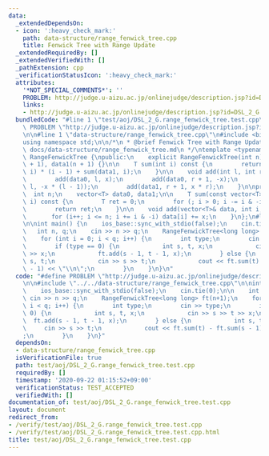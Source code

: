 ```yaml
---
data:
  _extendedDependsOn:
  - icon: ':heavy_check_mark:'
    path: data-structure/range_fenwick_tree.cpp
    title: Fenwick Tree with Range Update
  _extendedRequiredBy: []
  _extendedVerifiedWith: []
  _pathExtension: cpp
  _verificationStatusIcon: ':heavy_check_mark:'
  attributes:
    '*NOT_SPECIAL_COMMENTS*': ''
    PROBLEM: http://judge.u-aizu.ac.jp/onlinejudge/description.jsp?id=DSL_2_G
    links:
    - http://judge.u-aizu.ac.jp/onlinejudge/description.jsp?id=DSL_2_G
  bundledCode: "#line 1 \"test/aoj/DSL_2_G.range_fenwick_tree.test.cpp\"\n#define\
    \ PROBLEM \"http://judge.u-aizu.ac.jp/onlinejudge/description.jsp?id=DSL_2_G\"\
    \n\n#line 1 \"data-structure/range_fenwick_tree.cpp\"\n#include <bits/stdc++.h>\n\
    using namespace std;\n\n/*\n * @brief Fenwick Tree with Range Update\n * @docs\
    \ docs/data-structure/range_fenwick_tree.md\n */\ntemplate <typename T>\nclass\
    \ RangeFenwickTree {\npublic:\n    explicit RangeFenwickTree(int n) : n(n), data0(n\
    \ + 1), data1(n + 1) {}\n\n    T sum(int i) const {\n        return sum(data0,\
    \ i) * (i - 1) + sum(data1, i);\n    }\n\n    void add(int l, int r, T x) {\n\
    \        add(data0, l, x);\n        add(data0, r + 1, -x);\n        add(data1,\
    \ l, -x * (l - 1));\n        add(data1, r + 1, x * r);\n    }\n\nprivate:\n  \
    \  int n;\n    vector<T> data0, data1;\n\n    T sum(const vector<T>& data, int\
    \ i) const {\n        T ret = 0;\n        for (; i > 0; i -= i & -i) ret += data[i];\n\
    \        return ret;\n    }\n\n    void add(vector<T>& data, int i, T x) {\n \
    \       for (i++; i <= n; i += i & -i) data[i] += x;\n    }\n};\n#line 4 \"test/aoj/DSL_2_G.range_fenwick_tree.test.cpp\"\
    \n\nint main() {\n    ios_base::sync_with_stdio(false);\n    cin.tie(0);\n\n \
    \   int n, q;\n    cin >> n >> q;\n    RangeFenwickTree<long long> ft(n+1);\n\
    \    for (int i = 0; i < q; i++) {\n        int type;\n        cin >> type;\n\
    \        if (type == 0) {\n            int s, t, x;\n            cin >> s >> t\
    \ >> x;\n            ft.add(s - 1, t - 1, x);\n        } else {\n            int\
    \ s, t;\n            cin >> s >> t;\n            cout << ft.sum(t) - ft.sum(s\
    \ - 1) << \"\\n\";\n        }\n    }\n}\n"
  code: "#define PROBLEM \"http://judge.u-aizu.ac.jp/onlinejudge/description.jsp?id=DSL_2_G\"\
    \n\n#include \"../../data-structure/range_fenwick_tree.cpp\"\n\nint main() {\n\
    \    ios_base::sync_with_stdio(false);\n    cin.tie(0);\n\n    int n, q;\n   \
    \ cin >> n >> q;\n    RangeFenwickTree<long long> ft(n+1);\n    for (int i = 0;\
    \ i < q; i++) {\n        int type;\n        cin >> type;\n        if (type ==\
    \ 0) {\n            int s, t, x;\n            cin >> s >> t >> x;\n          \
    \  ft.add(s - 1, t - 1, x);\n        } else {\n            int s, t;\n       \
    \     cin >> s >> t;\n            cout << ft.sum(t) - ft.sum(s - 1) << \"\\n\"\
    ;\n        }\n    }\n}"
  dependsOn:
  - data-structure/range_fenwick_tree.cpp
  isVerificationFile: true
  path: test/aoj/DSL_2_G.range_fenwick_tree.test.cpp
  requiredBy: []
  timestamp: '2020-09-22 01:15:52+09:00'
  verificationStatus: TEST_ACCEPTED
  verifiedWith: []
documentation_of: test/aoj/DSL_2_G.range_fenwick_tree.test.cpp
layout: document
redirect_from:
- /verify/test/aoj/DSL_2_G.range_fenwick_tree.test.cpp
- /verify/test/aoj/DSL_2_G.range_fenwick_tree.test.cpp.html
title: test/aoj/DSL_2_G.range_fenwick_tree.test.cpp
---
```

